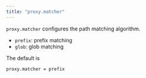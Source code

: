 ```yaml
---
title: "proxy.matcher"
---
```



`proxy.matcher` configures the path matching algorithm.

* `prefix`: prefix matching
* `glob`:  glob matching

The default is

    proxy.matcher = prefix
